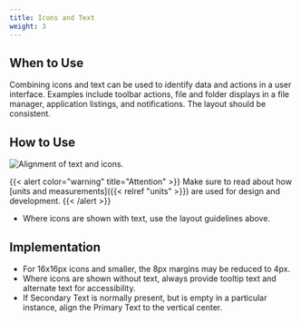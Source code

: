```yaml
---
title: Icons and Text
weight: 3
---
```


When to Use
-----------

Combining icons and text can be used to identify data and actions in a
user interface. Examples include toolbar actions, file and folder
displays in a file manager, application listings, and notifications. The
layout should be consistent.

How to Use
----------

![Alignment of text and icons.](/hig/HIGPatternIconsAndText.png)

{{< alert color="warning" title="Attention" >}}
Make sure to read about how [units and measurements]({{< relref "units" >}})
are used for design and development.
{{< /alert >}}

-   Where icons are shown with text, use the layout guidelines above.

Implementation
--------------

-   For 16x16px icons and smaller, the 8px margins may be reduced to
    4px.
-   Where icons are shown without text, always provide tooltip text and
    alternate text for accessibility.
-   If Secondary Text is normally present, but is empty in a particular
    instance, align the Primary Text to the vertical center.
